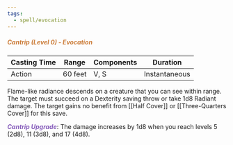 ```yaml
---
tags:
  - spell/evocation
---
```

##### *<span style="color:rgb(203, 123, 55)">Cantrip (Level 0) - Evocation</span>*

|Casting Time|Range|Components|Duration|
|---|---|---|---|
|Action|60 feet|V, S|Instantaneous|

Flame-like radiance descends on a creature that you can see within range. The target must succeed on a Dexterity saving throw or take 1d8 Radiant damage. The target gains no benefit from [[Half Cover]] or [[Three-Quarters Cover]] for this save.

***<span style="color:rgb(134, 93, 187)">Cantrip Upgrade</span>***: The damage increases by 1d8 when you reach levels 5 (2d8), 11 (3d8), and 17 (4d8).